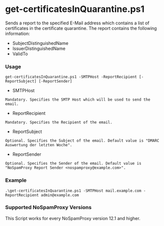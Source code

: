 # get-certificatesInQuarantine.ps1
Sends a report to the specified E-Mail address which contains a list of certificates in the certificate quarantine. The report contains the following information:
 - SubjectDistinguishedName
 - IssuerDistinguishedName
 - ValidTo


### Usage
`get-certificatesInQuarantine.ps1 -SMTPHost -ReportRecipient [-ReportSubject] [-ReportSender]`

- SMTPHost
```
Mandatory. Specifies the SMTP Host which will be used to send the email.
```
- ReportRecipient
```
Mandatory. Specifies the Recipient of the email.
```
- ReportSubject
```
Optional. Specifies the Subject of the email. Default value is "DMARC Auswertung der letzten Woche".
```
- ReportSender
```
Optional. Specifies the Sender of the email. Default value is "NoSpamProxy Report Sender <nospamproxy@example.com>".
```

### Example
`.\get-certificatesInQuarantine.ps1 -SMTPHost mail.example.com -ReportRecipient admin@example.com`

### Supported NoSpamProxy Versions
This Script works for every NoSpamProxy version 12.1 and higher.

